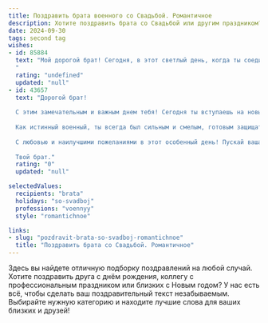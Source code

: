 ```yaml
---
title: Поздравить брата военного со Свадьбой. Романтичное
description: Хотите поздравить брата со Свадьбой или другим праздником? Наш ИИ создаст незабываемое поздравление, а вы обязательно выделитесь среди других.  
date: 2024-09-30
tags: second tag
wishes:
- id: 85884
  text: "Мой дорогой брат! Сегодня, в этот светлый день, когда ты соединил свою судьбу с любимой, мое сердце переполнено радостью и гордостью.  Ты, защитник, воин,  нашёл свою крепость, свою истинную любовь. Пусть ваша жизнь будет похожа на красивую военную песню – полную страсти, верности и нежности. Желаю вам бесконечного счастья,  крепкой семьи,  где всегда будет царить мир и гармония.  Пусть ваша любовь будет ярче любой звезды на небе, а ваш союз – нерушим, как скала!  Будьте счастливы!
  "
  rating: "undefined"
  updated: "null"
- id: 43657
  text: "Дорогой брат!
  
  С этим замечательным и важным днем тебя! Сегодня ты вступаешь на новый путь, путь любви и верности. В день вашей свадьбы хочу пожелать вам бесконечного счастья, которое будет согревать ваши сердца, как солнечные лучи в самый ясный день.
  
  Как истинный военный, ты всегда был сильным и смелым, готовым защищать своих близких. Пусть же в вашей семье царит мир и уют, а ваша любовь будет непобедима, как вы на поле боя. Berежите друг друга, как самый ценный трофей, и помните, что в каждой трудности вы — единая команда.
  
  С любовью и наилучшими пожеланиями в этот особенный день! Пускай ваша совместная жизнь будет полна радостей, приключений и гармонии. С вечным счастьем!
  
  Твой брат."
  rating: "0"
  updated: "null"

selectedValues:
  recipients: "brata"
  holidays: "so-svadboj"
  professions: "voennyy"
  style: "romantichnoe"

links:
- slug: "pozdravit-brata-so-svadboj-romantichnoe"
  title: "Поздравить брата со Свадьбой. Романтичное"
---
```


Здесь вы найдете отличную подборку поздравлений на любой случай. 
Хотите поздравить друга с днём рождения, коллегу с профессиональным праздником или близких с Новым годом? У нас есть всё, чтобы сделать ваш поздравительный текст незабываемым. Выбирайте нужную категорию и находите лучшие слова для ваших близких и друзей!

